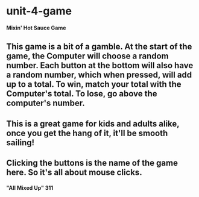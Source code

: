 # unit-4-game

**Mixin' Hot Sauce Game**

## This game is a bit of a gamble. At the start of the game, the Computer will choose a random number. Each button at the bottom will also have a random number, which when pressed, will add up to a total. To win, match your total with the Computer's total. To lose, go above the computer's number. 

## This is a great game for kids and adults alike, once you get the hang of it, it'll be smooth sailing!

## Clicking the buttons is the name of the game here. So it's all about mouse clicks.

#### "All Mixed Up" 311